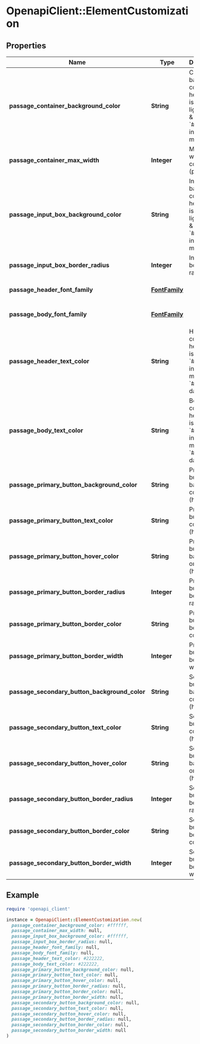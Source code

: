 # OpenapiClient::ElementCustomization

## Properties

| Name                                          | Type                            | Description                                                                                                             | Notes                                      |
| --------------------------------------------- | ------------------------------- | ----------------------------------------------------------------------------------------------------------------------- | ------------------------------------------ |
| **passage_container_background_color**        | **String**                      | Container background color in hex. Default is &#x60;#ffffff&#x60; in light mode &amp; &#x60;#383838&#x60; in dark mode. | [optional]                                 |
| **passage_container_max_width**               | **Integer**                     | Maximum width of container (px)                                                                                         | [optional][default to 300]                 |
| **passage_input_box_background_color**        | **String**                      | Input box background color in hex. Default is &#x60;#ffffff&#x60; in light mode &amp; &#x60;#4b4b4b&#x60; in dark mode. | [optional]                                 |
| **passage_input_box_border_radius**           | **Integer**                     | Input box border radius (px)                                                                                            | [optional][default to 5]                   |
| **passage_header_font_family**                | [**FontFamily**](FontFamily.md) |                                                                                                                         | [optional][default to &#39;Helvetica&#39;] |
| **passage_body_font_family**                  | [**FontFamily**](FontFamily.md) |                                                                                                                         | [optional][default to &#39;Helvetica&#39;] |
| **passage_header_text_color**                 | **String**                      | Header text color in hex. Default is &#x60;#222222&#x60; in light mode &amp; &#x60;#f3f3f3&#x60; in dark mode.          | [optional]                                 |
| **passage_body_text_color**                   | **String**                      | Body text color in hex. Default is &#x60;#222222&#x60; in light mode &amp; &#x60;#f3f3f3&#x60; in dark mode.            | [optional]                                 |
| **passage_primary_button_background_color**   | **String**                      | Primary button background colour (hex)                                                                                  | [optional][default to &#39;#121212&#39;]   |
| **passage_primary_button_text_color**         | **String**                      | Primary button font colour (hex)                                                                                        | [optional][default to &#39;#f3f3f3&#39;]   |
| **passage_primary_button_hover_color**        | **String**                      | Primary button background on hover (hex)                                                                                | [optional][default to &#39;#4d4d4d&#39;]   |
| **passage_primary_button_border_radius**      | **Integer**                     | Primary button border radius (px)                                                                                       | [optional][default to 5]                   |
| **passage_primary_button_border_color**       | **String**                      | Primary button border color                                                                                             | [optional][default to &#39;#121212&#39;]   |
| **passage_primary_button_border_width**       | **Integer**                     | Primary button border width (px)                                                                                        | [optional][default to 0]                   |
| **passage_secondary_button_background_color** | **String**                      | Secondary button background colour (hex)                                                                                | [optional][default to &#39;#ffffff&#39;]   |
| **passage_secondary_button_text_color**       | **String**                      | Secondary button font colour (hex)                                                                                      | [optional][default to &#39;#222222&#39;]   |
| **passage_secondary_button_hover_color**      | **String**                      | Secondary button background on hover (hex)                                                                              | [optional][default to &#39;#d7d7d7&#39;]   |
| **passage_secondary_button_border_radius**    | **Integer**                     | Secondary button border radius (px)                                                                                     | [optional][default to 5]                   |
| **passage_secondary_button_border_color**     | **String**                      | Secondary button border color                                                                                           | [optional][default to &#39;#d7d7d7&#39;]   |
| **passage_secondary_button_border_width**     | **Integer**                     | Secondary button border width (px)                                                                                      | [optional][default to 1]                   |

## Example

```ruby
require 'openapi_client'

instance = OpenapiClient::ElementCustomization.new(
  passage_container_background_color: #ffffff,
  passage_container_max_width: null,
  passage_input_box_background_color: #ffffff,
  passage_input_box_border_radius: null,
  passage_header_font_family: null,
  passage_body_font_family: null,
  passage_header_text_color: #222222,
  passage_body_text_color: #222222,
  passage_primary_button_background_color: null,
  passage_primary_button_text_color: null,
  passage_primary_button_hover_color: null,
  passage_primary_button_border_radius: null,
  passage_primary_button_border_color: null,
  passage_primary_button_border_width: null,
  passage_secondary_button_background_color: null,
  passage_secondary_button_text_color: null,
  passage_secondary_button_hover_color: null,
  passage_secondary_button_border_radius: null,
  passage_secondary_button_border_color: null,
  passage_secondary_button_border_width: null
)
```
